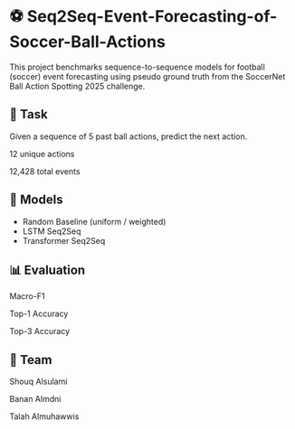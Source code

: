 # ⚽ Seq2Seq-Event-Forecasting-of-Soccer-Ball-Actions
This project benchmarks sequence-to-sequence models for football (soccer) event forecasting using pseudo ground truth from the SoccerNet Ball Action Spotting 2025 challenge.

## 🔑 Task  
Given a sequence of 5 past ball actions, predict the next action.

12 unique actions

12,428 total events 

## 🤖 Models  
- Random Baseline (uniform / weighted)  
- LSTM Seq2Seq  
- Transformer Seq2Seq  

## 📊 Evaluation  
Macro-F1

Top-1 Accuracy

Top-3 Accuracy

## 👥 Team
Shouq Alsulami

Banan Almdni

Talah Almuhawwis


